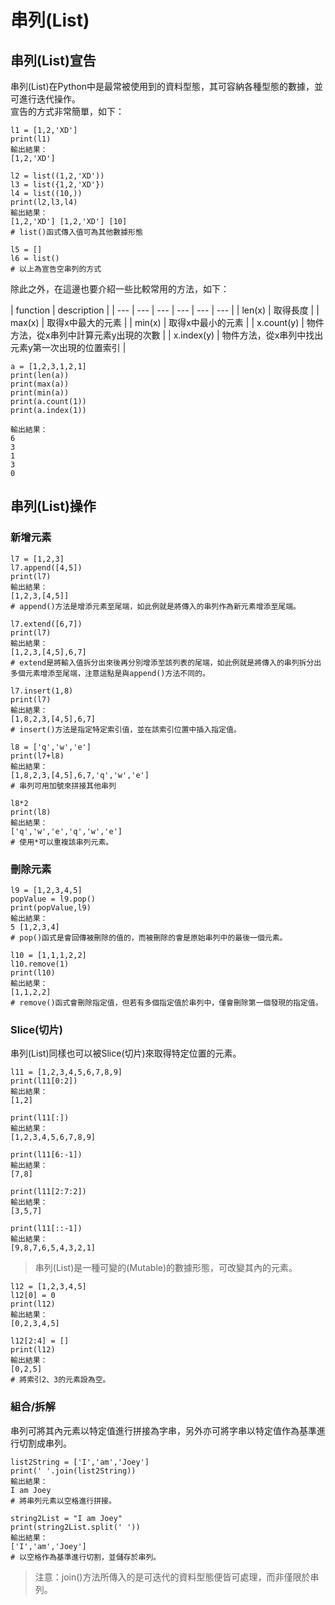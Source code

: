 # 串列\(List\)

## 串列\(List\)宣告

串列\(List\)在Python中是最常被使用到的資料型態，其可容納各種型態的數據，並可進行迭代操作。  
宣告的方式非常簡單，如下：

```text
l1 = [1,2,'XD']
print(l1)
輸出結果：
[1,2,'XD']

l2 = list((1,2,'XD'))
l3 = list({1,2,'XD'})
l4 = list((10,))
print(l2,l3,l4)
輸出結果：
[1,2,'XD'] [1,2,'XD'] [10]
# list()函式傳入值可為其他數據形態

l5 = []
l6 = list()
# 以上為宣告空串列的方式
```

除此之外，在這邊也要介紹一些比較常用的方法，如下：

| function | description |
| --- | --- | --- | --- | --- | --- |
| len\(x\) | 取得長度 |
| max\(x\) | 取得x中最大的元素 |
| min\(x\) | 取得x中最小的元素 |
| x.count\(y\) | 物件方法，從x串列中計算元素y出現的次數 |
| x.index\(y\) | 物件方法，從x串列中找出元素y第一次出現的位置索引 |

```text
a = [1,2,3,1,2,1]
print(len(a))
print(max(a))
print(min(a))
print(a.count(1))
print(a.index(1))

輸出結果：
6
3
1
3
0
```

## 串列\(List\)操作

### 新增元素

```text
l7 = [1,2,3]
l7.append([4,5])
print(l7)
輸出結果：
[1,2,3,[4,5]]
# append()方法是增添元素至尾端，如此例就是將傳入的串列作為新元素增添至尾端。

l7.extend([6,7])
print(l7)
輸出結果：
[1,2,3,[4,5],6,7]
# extend是將輸入值拆分出來後再分別增添至該列表的尾端，如此例就是將傳入的串列拆分出多個元素增添至尾端，注意這點是與append()方法不同的。

l7.insert(1,8)
print(l7)
輸出結果：
[1,8,2,3,[4,5],6,7]
# insert()方法是指定特定索引值，並在該索引位置中插入指定值。

l8 = ['q','w','e']
print(l7+l8)
輸出結果：
[1,8,2,3,[4,5],6,7,'q','w','e']
# 串列可用加號來拼接其他串列

l8*2
print(l8)
輸出結果：
['q','w','e','q','w','e']
# 使用*可以重複該串列元素。
```

### 刪除元素

```text
l9 = [1,2,3,4,5]
popValue = l9.pop()
print(popValue,l9)
輸出結果：
5 [1,2,3,4]
# pop()函式是會回傳被刪除的值的，而被刪除的會是原始串列中的最後一個元素。

l10 = [1,1,1,2,2]
l10.remove(1)
print(l10)
輸出結果：
[1,1,2,2]
# remove()函式會刪除指定值，但若有多個指定值於串列中，僅會刪除第一個發現的指定值。
```

### Slice\(切片\)

串列\(List\)同樣也可以被Slice\(切片\)來取得特定位置的元素。

```text
l11 = [1,2,3,4,5,6,7,8,9]
print(l11[0:2]) 
輸出結果：
[1,2]

print(l11[:])
輸出結果：
[1,2,3,4,5,6,7,8,9]

print(l11[6:-1])
輸出結果：
[7,8]

print(l11[2:7:2])
輸出結果：
[3,5,7]

print(l11[::-1])
輸出結果：
[9,8,7,6,5,4,3,2,1]
```

> 串列\(List\)是一種可變的\(Mutable\)的數據形態，可改變其內的元素。

```text
l12 = [1,2,3,4,5]
l12[0] = 0
print(l12)
輸出結果：
[0,2,3,4,5]

l12[2:4] = []
print(l12)
輸出結果：
[0,2,5]
# 將索引2、3的元素設為空。
```

### 組合/拆解

串列可將其內元素以特定值進行拼接為字串，另外亦可將字串以特定值作為基準進行切割成串列。

```text
list2String = ['I','am','Joey']
print(' '.join(list2String))
輸出結果：
I am Joey
# 將串列元素以空格進行拼接。

string2List = "I am Joey"
print(string2List.split(' '))
輸出結果：
['I','am','Joey']
# 以空格作為基準進行切割，並儲存於串列。
```

> 注意：join\(\)方法所傳入的是可迭代的資料型態便皆可處理，而非僅限於串列。

